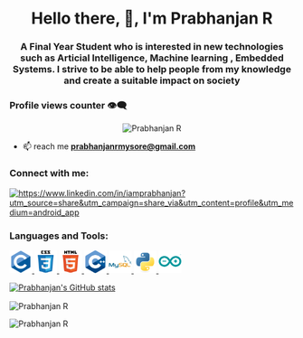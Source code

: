 <h1 align="center">Hello there, 👋, I'm Prabhanjan R</h1>
<h3 align="center">A Final Year Student who is interested in new technologies such as Articial Intelligence, Machine learning , Embedded Systems. I strive to be able to help people from my knowledge and create a suitable impact on society</h3>

### Profile views counter 👁️‍🗨️


<p align="center"> <img src="https://komarev.com/ghpvc/?username=iamprabhanjan&label=Profile%20views&color=0e75b6&style=flat" alt="Prabhanjan R" /> </p>



- 📫  reach me **prabhanjanrmysore@gmail.com**

<h3 align="left">Connect with me:</h3>
<p align="left">
<a href="https://www.linkedin.com/in/iamprabhanjan/" target="blank"><img align="center" src="https://raw.githubusercontent.com/rahuldkjain/github-profile-readme-generator/master/src/images/icons/Social/linked-in-alt.svg" alt="https://www.linkedin.com/in/iamprabhanjan?utm_source=share&utm_campaign=share_via&utm_content=profile&utm_medium=android_app" height="30" width="40" /></a>
</p>
</p>
<h3 align="left">Languages and Tools:</h3>
<p align="left"> <a href="https://www.cprogramming.com/" target="_blank" rel="noreferrer"> <img src="https://raw.githubusercontent.com/devicons/devicon/master/icons/c/c-original.svg" alt="c" width="40" height="40"/> </a> <a href="https://www.w3schools.com/css/" target="_blank" rel="noreferrer"> <img src="https://raw.githubusercontent.com/devicons/devicon/master/icons/css3/css3-original-wordmark.svg" alt="css3" width="40" height="40"/> </a> <a href="https://www.w3.org/html/" target="_blank" rel="noreferrer"> <img src="https://raw.githubusercontent.com/devicons/devicon/master/icons/html5/html5-original-wordmark.svg" alt="html5" width="40" height="40"/> </a> <a href="https://www.cplusplus.com" target="_blank" rel="noreferrer"> <img src="https://raw.githubusercontent.com/devicons/devicon/master/icons/cplusplus/cplusplus-original.svg" alt="cpp" width="40" height="40"/> </a> <a href="https://www.mysql.com/" target="_blank" rel="noreferrer"> <img src="https://raw.githubusercontent.com/devicons/devicon/master/icons/mysql/mysql-original-wordmark.svg" alt="mysql" width="40" height="40"/> </a>  </a> <a href="https://www.python.org" target="_blank" rel="noreferrer"> <img src="https://raw.githubusercontent.com/devicons/devicon/master/icons/python/python-original.svg" alt="python" width="40" height="40"/> </a> <a href="https://www.postgresql.org" target="_blank" rel="noreferrer"> <img src="https://raw.githubusercontent.com/devicons/devicon/master/icons/arduino/arduino-original.svg" alt="arduino" width="40" height="40"/></p>

[![Prabhanjan's GitHub stats](https://github-readme-stats.vercel.app/api?username=iamprabhanjan)](https://github.com/anuraghazra/github-readme-stats)
<p><img align="center" src="https://github-readme-streak-stats.herokuapp.com/?user=iamprabhanjan&" alt="Prabhanjan R" /></p
<p><img align="left" src="https://github-readme-stats.vercel.app/api/top-langs?username=iamprabhanjan&show_icons=true&locale=en&layout=compact" alt="Prabhanjan R" /></

